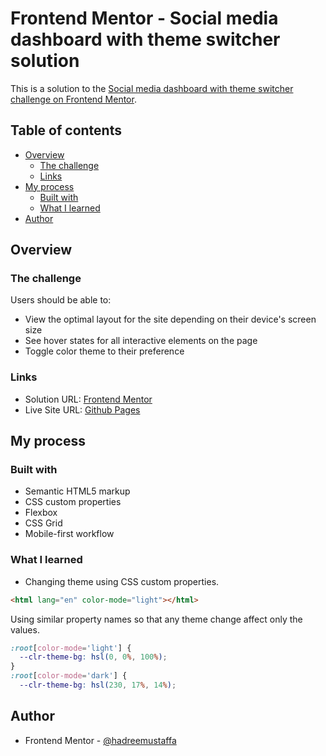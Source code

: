 # Frontend Mentor - Social media dashboard with theme switcher solution

This is a solution to the [Social media dashboard with theme switcher challenge on Frontend Mentor](https://www.frontendmentor.io/challenges/social-media-dashboard-with-theme-switcher-6oY8ozp_H).

## Table of contents

- [Overview](#overview)
  - [The challenge](#the-challenge)
  - [Links](#links)
- [My process](#my-process)
  - [Built with](#built-with)
  - [What I learned](#what-i-learned)
- [Author](#author)

## Overview

### The challenge

Users should be able to:

- View the optimal layout for the site depending on their device's screen size
- See hover states for all interactive elements on the page
- Toggle color theme to their preference

### Links

- Solution URL: [Frontend Mentor](https://www.frontendmentor.io/solutions/social-media-dashboard-with-theme-using-grid-uf2lp1NXCD)
- Live Site URL: [Github Pages](https://hadreemustaffa.github.io/social-media-dashboard-with-theme-switcher/)

## My process

### Built with

- Semantic HTML5 markup
- CSS custom properties
- Flexbox
- CSS Grid
- Mobile-first workflow

### What I learned

- Changing theme using CSS custom properties.

```html
<html lang="en" color-mode="light"></html>
```

Using similar property names so that any theme change affect only the values.

```css
:root[color-mode='light'] {
  --clr-theme-bg: hsl(0, 0%, 100%);
}
:root[color-mode='dark'] {
  --clr-theme-bg: hsl(230, 17%, 14%);
```

## Author

- Frontend Mentor - [@hadreemustaffa](https://www.frontendmentor.io/profile/hadreemustaffa)
